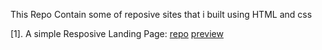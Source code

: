 This Repo Contain some of reposive sites that i built using HTML and css

[1]. A simple Resposive Landing Page: 
[repo](https://github.com/gokul1099/responsinve-web-designs/tree/main/landing-page)
[preview](https://gokul1099.github.io/responsinve-web-designs/landing-page/)
